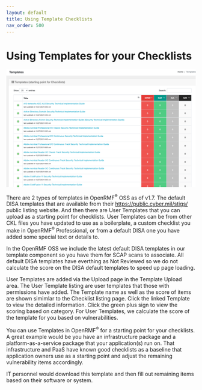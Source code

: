 ```yaml
---
layout: default
title: Using Template Checklists
nav_order: 500
---
```


# Using Templates for your Checklists

![OpenRMF Templates](./assets/templates.png)

There are 2 types of templates in OpenRMF<sup>&reg;</sup> OSS as of v1.7. The default DISA templates that are available from their https://public.cyber.mil/stigs/ public listing website. And then there are User Templates that you can upload as a starting point for checklists. User Templates can be from other CKL files you have updated to use as a boilerplate, a custom checklist you make in OpenRMF<sup>&reg;</sup> Professional, or from a default DISA one you have added some special text or details to. 

In the OpenRMF OSS we include the latest default DISA templates in our template component so you have them for SCAP scans to associate. All default DISA templates have everthing as Not Reviewed so we do not calculate the score on the DISA default templates to speed up page loading. 

User Templates are added via the Upload page in the Template Upload area. The User Template listing are user templates that those with permissions have added. The Template name as well as the score of items are shown simimlar to the Checklist listing page. Click the linked Template to view the detailed information. Click the green plus sign to view the scoring based on category. For User Templates, we calculate the score of the template for you based on vulnerabilities.

You can use Templates in OpenRMF<sup>&reg;</sup> for a starting point for your checklists. A great example would be you have an infrastructure package and a platform-as-a-service package that your application(s) run on. That infrastructure and PaaS have known good checklists as a baseline that application owners use as a starting point and adjust the remaining vulnerability items accordingly. 

IT personnel would download this template and then fill out remaining items based on their software or system.